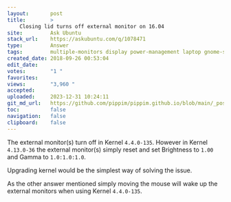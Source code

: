 ```yaml
---
layout:       post
title:        >
    Closing lid turns off external monitor on 16.04
site:         Ask Ubuntu
stack_url:    https://askubuntu.com/q/1078471
type:         Answer
tags:         multiple-monitors display power-management laptop gnome-screensaver
created_date: 2018-09-26 00:53:04
edit_date:    
votes:        "1 "
favorites:    
views:        "3,960 "
accepted:     
uploaded:     2023-12-31 10:24:11
git_md_url:   https://github.com/pippim/pippim.github.io/blob/main/_posts/2018/2018-09-26-Closing-lid-turns-off-external-monitor-on-16.04.md
toc:          false
navigation:   false
clipboard:    false
---
```


The external monitor(s) turn off in Kernel `4.4.0-135`. However in Kernel `4.13.0-36` the external monitor(s) simply reset and set Brightness to `1.00` and Gamma to `1.0:1.0:1.0`.

Upgrading kernel would be the simplest way of solving the issue.

As the other answer mentioned simply moving the mouse will wake up the external monitors when using Kernel `4.4.0-135`.

